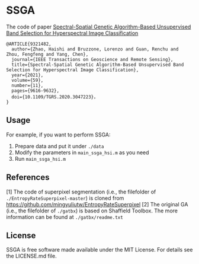 # SSGA
The code of paper [Spectral-Spatial Genetic Algorithm-Based Unsupervised Band Selection for Hyperspectral Image Classification](https://ieeexplore.ieee.org/document/9321482)
```
@ARTICLE{9321482,
  author={Zhao, Haishi and Bruzzone, Lorenzo and Guan, Renchu and Zhou, Fengfeng and Yang, Chen},  
  journal={IEEE Transactions on Geoscience and Remote Sensing},   
  title={Spectral-Spatial Genetic Algorithm-Based Unsupervised Band Selection for Hyperspectral Image Classification},   
  year={2021},  
  volume={59},  
  number={11},  
  pages={9616-9632},  
  doi={10.1109/TGRS.2020.3047223}，
}
```


## Usage

For example, if you want to perform SSGA:

1. Prepare data and put it under `./data`
2. Modify the parameters in `main_ssga_hsi.m` as you need
3. Run `main_ssga_hsi.m`


## References

[1] The code of superpixel segmentation (i.e., the filefolder of `./EntropyRateSuperpixel-master`) is cloned from https://github.com/mingyuliutw/EntropyRateSuperpixel
[2] The original GA  (i.e., the filefolder of `./gatbx`) is based on Shaffield Toolbox. The more information can be found at `./gatbx/readme.txt`



## License

SSGA is free software made available under the MIT License. For details see the LICENSE.md file.
